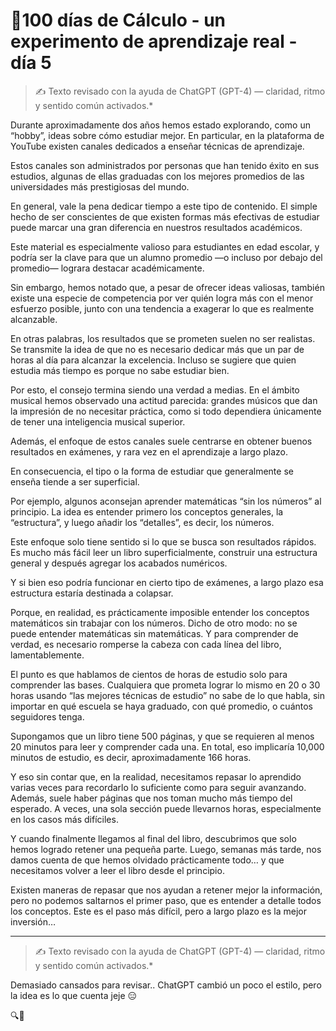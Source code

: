 # 🔢100 días de Cálculo - un experimento de aprendizaje real - día 5

> ✍️ Texto revisado con la ayuda de ChatGPT (GPT-4) — claridad, ritmo y sentido común activados.*
> 

Durante aproximadamente dos años hemos estado explorando, como un “hobby”, ideas sobre cómo estudiar mejor. En particular, en la plataforma de YouTube existen canales dedicados a enseñar técnicas de aprendizaje.

Estos canales son administrados por personas que han tenido éxito en sus estudios, algunas de ellas graduadas con los mejores promedios de las universidades más prestigiosas del mundo.

En general, vale la pena dedicar tiempo a este tipo de contenido. El simple hecho de ser conscientes de que existen formas más efectivas de estudiar puede marcar una gran diferencia en nuestros resultados académicos.

Este material es especialmente valioso para estudiantes en edad escolar, y podría ser la clave para que un alumno promedio —o incluso por debajo del promedio— lograra destacar académicamente.

Sin embargo, hemos notado que, a pesar de ofrecer ideas valiosas, también existe una especie de competencia por ver quién logra más con el menor esfuerzo posible, junto con una tendencia a exagerar lo que es realmente alcanzable.

En otras palabras, los resultados que se prometen suelen no ser realistas. Se transmite la idea de que no es necesario dedicar más que un par de horas al día para alcanzar la excelencia. Incluso se sugiere que quien estudia más tiempo es porque no sabe estudiar bien.

Por esto, el consejo termina siendo una verdad a medias. En el ámbito musical hemos observado una actitud parecida: grandes músicos que dan la impresión de no necesitar práctica, como si todo dependiera únicamente de tener una inteligencia musical superior.

Además, el enfoque de estos canales suele centrarse en obtener buenos resultados en exámenes, y rara vez en el aprendizaje a largo plazo.

En consecuencia, el tipo o la forma de estudiar que generalmente se enseña tiende a ser superficial.

Por ejemplo, algunos aconsejan aprender matemáticas “sin los números” al principio. La idea es entender primero los conceptos generales, la “estructura”, y luego añadir los “detalles”, es decir, los números.

Este enfoque solo tiene sentido si lo que se busca son resultados rápidos. Es mucho más fácil leer un libro superficialmente, construir una estructura general y después agregar los acabados numéricos.

Y si bien eso podría funcionar en cierto tipo de exámenes, a largo plazo esa estructura estaría destinada a colapsar.

Porque, en realidad, es prácticamente imposible entender los conceptos matemáticos sin trabajar con los números. Dicho de otro modo: no se puede entender matemáticas sin matemáticas. Y para comprender de verdad, es necesario romperse la cabeza con cada línea del libro, lamentablemente.

El punto es que hablamos de cientos de horas de estudio solo para comprender las bases. Cualquiera que prometa lograr lo mismo en 20 o 30 horas usando “las mejores técnicas de estudio” no sabe de lo que habla, sin importar en qué escuela se haya graduado, con qué promedio, o cuántos seguidores tenga.

Supongamos que un libro tiene 500 páginas, y que se requieren al menos 20 minutos para leer y comprender cada una. En total, eso implicaría 10,000 minutos de estudio, es decir, aproximadamente 166 horas.

Y eso sin contar que, en la realidad, necesitamos repasar lo aprendido varias veces para recordarlo lo suficiente como para seguir avanzando. Además, suele haber páginas que nos toman mucho más tiempo del esperado. A veces, una sola sección puede llevarnos horas, especialmente en los casos más difíciles.

Y cuando finalmente llegamos al final del libro, descubrimos que solo hemos logrado retener una pequeña parte. Luego, semanas más tarde, nos damos cuenta de que hemos olvidado prácticamente todo… y que necesitamos volver a leer el libro desde el principio.

Existen maneras de repasar que nos ayudan a retener mejor la información, pero no podemos saltarnos el primer paso, que es entender a detalle todos los conceptos. Este es el paso más difícil, pero a largo plazo es la mejor inversión…

---

> ✍️ Texto revisado con la ayuda de ChatGPT (GPT-4) — claridad, ritmo y sentido común activados.*
> 

Demasiado cansados para revisar.. ChatGPT cambió  un poco el estilo, pero la idea es lo que cuenta jeje 😑
>
🔍🐢
